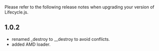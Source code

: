 Please refer to the following release notes when upgrading your version of Lifecycle.js.

## 1.0.2

* renamed _destroy to __destroy to avoid conflicts.
* added AMD loader.